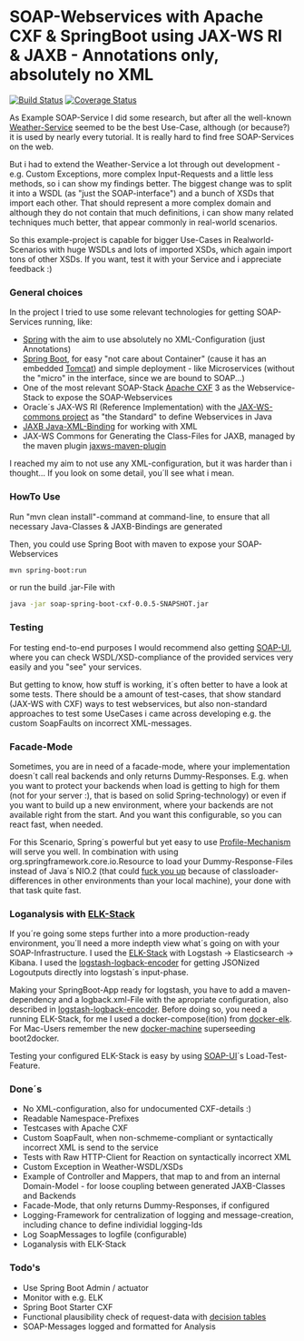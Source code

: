 # SOAP-Webservices with Apache CXF & SpringBoot using JAX-WS RI & JAXB - Annotations only, absolutely no XML
[![Build Status](https://travis-ci.org/jonashackt/soap-spring-boot-cxf.svg?branch=master)](https://travis-ci.org/jonashackt/soap-spring-boot-cxf)
[![Coverage Status](https://coveralls.io/repos/jonashackt/soap-spring-boot-cxf/badge.svg)](https://coveralls.io/r/jonashackt/soap-spring-boot-cxf)

As Example SOAP-Service I did some research, but after all the well-known [Weather-Service] seemed to be the best Use-Case, although (or because?) it is used by nearly every tutorial. It is really hard to find free SOAP-Services on the web.

But i had to extend the Weather-Service a lot through out development - e.g. Custom Exceptions, more complex
Input-Requests and a little less methods, so i can show my findings better. The biggest change was to split it into a WSDL (as "just the SOAP-interface") and a bunch of XSDs that import each other. That should represent a more complex domain and although they do not contain that much definitions, i can show many related techniques much better, that appear commonly in real-world scenarios.

So this example-project is capable for bigger Use-Cases in Realworld-Scenarios with huge WSDLs and lots of imported XSDs, which again import tons of other XSDs. If you want, test it with your Service and i appreciate feedback :)

### General choices

In the project I tried to use some relevant technologies for getting SOAP-Services running, like:
* [Spring] with the aim to use absolutely no XML-Configuration (just Annotations)
* [Spring Boot], for easy "not care about Container" (cause it has an embedded [Tomcat]) and simple deployment - like Microservices (without the "micro" in the interface, since we are bound to SOAP...)
* One of the most relevant SOAP-Stack [Apache CXF] 3 as the Webservice-Stack to expose the SOAP-Webservices
* Oracle´s JAX-WS RI (Reference Implementation) with the [JAX-WS-commons project] as "the Standard" to define Webservices in Java
* [JAXB Java-XML-Binding] for working with XML
* JAX-WS Commons for Generating the Class-Files for JAXB, managed by the maven plugin [jaxws-maven-plugin]

I reached my aim to not use any XML-configuration, but it was harder than i thought... If you look on some detail, you´ll see what i mean.

### HowTo Use

Run "mvn clean install"-command at command-line, to ensure that all necessary Java-Classes & JAXB-Bindings are generated

Then, you could use Spring Boot with maven to expose your SOAP-Webservices
```sh
mvn spring-boot:run
```
or run the build .jar-File with
```sh
java -jar soap-spring-boot-cxf-0.0.5-SNAPSHOT.jar
```

### Testing

For testing end-to-end purposes I would recommend also getting [SOAP-UI], where you can check WSDL/XSD-compliance of the provided services very easily and you "see" your services.

But getting to know, how stuff is working, it´s often better to have a look at some tests. There should be a amount of test-cases, that show standard (JAX-WS with CXF) ways to test webservices, but also non-standard approaches to test some
UseCases i came across developing e.g. the custom SoapFaults on incorrect XML-messages.

### Facade-Mode

Sometimes, you are in need of a facade-mode, where your implementation doesn´t call real backends and only returns Dummy-Responses. E.g. when you want to protect your backends when load is getting to high for them (not for your server :), that is based on solid Spring-technology) or even if you want to build up a new environment, where your backends are not available right from the start. And you want this configurable, so you can react fast, when needed.

For this Scenario, Spring´s powerful but yet easy to use [Profile-Mechanism] will serve you well. In combination with using org.springframework.core.io.Resource to load your Dummy-Response-Files instead of Java´s NIO.2 (that could [fuck you up] because of classloader-differences in other environments than your local machine), your done with that task quite fast.

### Loganalysis with [ELK-Stack]

If you´re going some steps further into a more production-ready environment, you´ll need a more indepth view what´s going on with your SOAP-Infrastructure. I used the [ELK-Stack] with Logstash -> Elasticsearch -> Kibana. I used the [logstash-logback-encoder] for getting JSONized Logoutputs directly into logstash´s input-phase.

Making your SpringBoot-App ready for logstash, you have to add a maven-dependency and a logback.xml-File with the apropriate configuration, also described in [logstash-logback-encoder]. Before doing so, you need a running ELK-Stack, for me I used a docker-compose(ition) from [docker-elk].
For Mac-Users remember the new [docker-machine] superseeding boot2docker.

Testing your configured ELK-Stack is easy by using [SOAP-UI]´s Load-Test-Feature.

### Done´s
* No XML-configuration, also for undocumented CXF-details :)
* Readable Namespace-Prefixes
* Testcases with Apache CXF
* Custom SoapFault, when non-schmeme-compliant or syntactically incorrect XML is send to the service
* Tests with Raw HTTP-Client for Reaction on syntactically incorrect XML
* Custom Exception in Weather-WSDL/XSDs
* Example of Controller and Mappers, that map to and from an internal Domain-Model - for loose coupling between generated JAXB-Classes and Backends
* Facade-Mode, that only returns Dummy-Responses, if configured
* Logging-Framework for centralization of logging and message-creation, including chance to define individial logging-Ids
* Log SoapMessages to logfile (configurable)
* Loganalysis with ELK-Stack

### Todo's

* Use Spring Boot Admin / actuator 
* Monitor with e.g. ELK
* Spring Boot Starter CXF
* Functional plausibility check of request-data with [decision tables]
* SOAP-Messages logged and formatted for Analysis

[Spring]:https://spring.io
[Spring Boot]:http://projects.spring.io/spring-boot/
[Spring WS]:http://projects.spring.io/spring-ws/
[Apache CXF]:http://cxf.apache.org/
[JAXB Java-XML-Binding]:http://en.wikipedia.org/wiki/Java_Architecture_for_XML_Binding
[SOAP-UI]:http://www.soapui.org/
[jaxws-maven-plugin]:https://jax-ws-commons.java.net/jaxws-maven-plugin/
[JAX-WS-commons project]:https://jax-ws-commons.java.net/spring/
[Weather-Service]:http://wsf.cdyne.com/WeatherWS/Weather.asmx
[Tomcat]:http://tomcat.apache.org/
[decision tables]:https://en.wikipedia.org/wiki/Decision_table
[Profile-Mechanism]:http://docs.spring.io/spring-boot/docs/current/reference/html/boot-features-profiles.html
[fuck you up]:https://github.com/jonashackt/springbootreadfilejar
[ELK-Stack]:https://www.elastic.co/products
[logstash-logback-encoder]:https://github.com/logstash/logstash-logback-encoder/tree/logstash-logback-encoder-4.5
[docker-elk]:https://github.com/jonashackt/docker-elk
[docker-machine]:https://docs.docker.com/machine/get-started/
